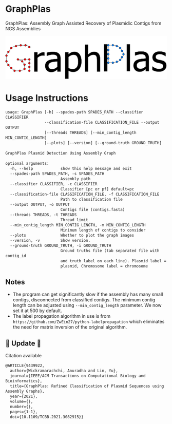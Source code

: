 # GraphPlas
GraphPlas: Assembly Graph Assisted Recovery of Plasmidic Contigs from NGS Assemblies

![GraphPlas logo](GraphPlas.png)

# Usage Instructions

```
usage: GraphPlas [-h] --spades-path SPADES_PATH --classifier CLASSIFIER
                 --classification-file CLASSIFICATION_FILE --output OUTPUT
                 [--threads THREADS] [--min_contig_length MIN_CONTIG_LENGTH]
                 [--plots] [--version] [--ground-truth GROUND_TRUTH]

GraphPlas Plasmid Detection Using Assembly Graph

optional arguments:
  -h, --help            show this help message and exit
  --spades-path SPADES_PATH, -s SPADES_PATH
                        Assembly path
  --classifier CLASSIFIER, -c CLASSIFIER
                        Classifier [pc or pf] default=pc
  --classification-file CLASSIFICATION_FILE, -f CLASSIFICATION_FILE
                        Path to classification file
  --output OUTPUT, -o OUTPUT
                        Contigs file (contigs.fasta)
  --threads THREADS, -t THREADS
                        Thread limit
  --min_contig_length MIN_CONTIG_LENGTH, -m MIN_CONTIG_LENGTH
                        Minimum length of contigs to consider
  --plots               Whether to plot the graph images
  --version, -v         Show version.
  --ground-truth GROUND_TRUTH, -i GROUND_TRUTH
                        Ground truths file (tab separated file with contig_id
                        and truth label on each line). Plasmid label =
                        plasmid, Chromosome label = chromosome
```

## Notes

* The program can get significantly slow if the assembly has many small contigs, disconnected from classified contigs. The minimum contig length can be adjusted using `--min_contig_length` parameter. We now set it at 500 by default. 
* The label propagation algorithm in use is from `https://github.com/ZwEin27/python-labelpropagation` which eliminates the need for matrix inversion of the original algorithm.

## 🌟 Update 🌟

Citation available
```
@ARTICLE{9439922,
  author={Wickramarachchi, Anuradha and Lin, Yu},
  journal={IEEE/ACM Transactions on Computational Biology and Bioinformatics}, 
  title={GraphPlas: Refined Classification of Plasmid Sequences using Assembly Graphs}, 
  year={2021},
  volume={},
  number={},
  pages={1-1},
  doi={10.1109/TCBB.2021.3082915}}
```
